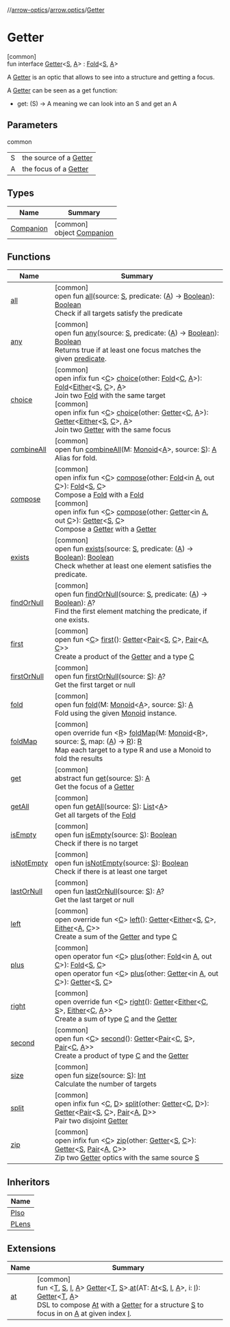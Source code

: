 //[arrow-optics](../../../index.md)/[arrow.optics](../index.md)/[Getter](index.md)

# Getter

[common]\
fun interface [Getter](index.md)&lt;[S](index.md), [A](index.md)&gt; : [Fold](../-fold/index.md)&lt;[S](index.md), [A](index.md)&gt; 

A [Getter](index.md) is an optic that allows to see into a structure and getting a focus.

A [Getter](index.md) can be seen as a get function:

<ul><li>get: (S) -&gt; A meaning we can look into an S and get an A</li></ul>

## Parameters

common

| | |
|---|---|
| S | the source of a [Getter](index.md) |
| A | the focus of a [Getter](index.md) |

## Types

| Name | Summary |
|---|---|
| [Companion](-companion/index.md) | [common]<br>object [Companion](-companion/index.md) |

## Functions

| Name | Summary |
|---|---|
| [all](../-fold/all.md) | [common]<br>open fun [all](../-fold/all.md)(source: [S](index.md), predicate: ([A](index.md)) -&gt; [Boolean](https://kotlinlang.org/api/latest/jvm/stdlib/kotlin/-boolean/index.html)): [Boolean](https://kotlinlang.org/api/latest/jvm/stdlib/kotlin/-boolean/index.html)<br>Check if all targets satisfy the predicate |
| [any](../-fold/any.md) | [common]<br>open fun [any](../-fold/any.md)(source: [S](index.md), predicate: ([A](index.md)) -&gt; [Boolean](https://kotlinlang.org/api/latest/jvm/stdlib/kotlin/-boolean/index.html)): [Boolean](https://kotlinlang.org/api/latest/jvm/stdlib/kotlin/-boolean/index.html)<br>Returns true if at least one focus matches the given [predicate](../-fold/any.md). |
| [choice](../-fold/choice.md) | [common]<br>open infix fun &lt;[C](../-fold/choice.md)&gt; [choice](../-fold/choice.md)(other: [Fold](../-fold/index.md)&lt;[C](../-fold/choice.md), [A](index.md)&gt;): [Fold](../-fold/index.md)&lt;[Either](../../../../arrow-core/arrow-core/arrow.core/-either/index.md)&lt;[S](index.md), [C](../-fold/choice.md)&gt;, [A](index.md)&gt;<br>Join two [Fold](../-fold/index.md) with the same target<br>[common]<br>open infix fun &lt;[C](choice.md)&gt; [choice](choice.md)(other: [Getter](index.md)&lt;[C](choice.md), [A](index.md)&gt;): [Getter](index.md)&lt;[Either](../../../../arrow-core/arrow-core/arrow.core/-either/index.md)&lt;[S](index.md), [C](choice.md)&gt;, [A](index.md)&gt;<br>Join two [Getter](index.md) with the same focus |
| [combineAll](../-fold/combine-all.md) | [common]<br>open fun [combineAll](../-fold/combine-all.md)(M: [Monoid](../../../../arrow-core/arrow-core/arrow.typeclasses/-monoid/index.md)&lt;[A](index.md)&gt;, source: [S](index.md)): [A](index.md)<br>Alias for fold. |
| [compose](../-fold/compose.md) | [common]<br>open infix fun &lt;[C](../-fold/compose.md)&gt; [compose](../-fold/compose.md)(other: [Fold](../-fold/index.md)&lt;in [A](index.md), out [C](../-fold/compose.md)&gt;): [Fold](../-fold/index.md)&lt;[S](index.md), [C](../-fold/compose.md)&gt;<br>Compose a [Fold](../-fold/index.md) with a [Fold](../-fold/index.md)<br>[common]<br>open infix fun &lt;[C](compose.md)&gt; [compose](compose.md)(other: [Getter](index.md)&lt;in [A](index.md), out [C](compose.md)&gt;): [Getter](index.md)&lt;[S](index.md), [C](compose.md)&gt;<br>Compose a [Getter](index.md) with a [Getter](index.md) |
| [exists](../-fold/exists.md) | [common]<br>open fun [exists](../-fold/exists.md)(source: [S](index.md), predicate: ([A](index.md)) -&gt; [Boolean](https://kotlinlang.org/api/latest/jvm/stdlib/kotlin/-boolean/index.html)): [Boolean](https://kotlinlang.org/api/latest/jvm/stdlib/kotlin/-boolean/index.html)<br>Check whether at least one element satisfies the predicate. |
| [findOrNull](../-fold/find-or-null.md) | [common]<br>open fun [findOrNull](../-fold/find-or-null.md)(source: [S](index.md), predicate: ([A](index.md)) -&gt; [Boolean](https://kotlinlang.org/api/latest/jvm/stdlib/kotlin/-boolean/index.html)): [A](index.md)?<br>Find the first element matching the predicate, if one exists. |
| [first](first.md) | [common]<br>open fun &lt;[C](first.md)&gt; [first](first.md)(): [Getter](index.md)&lt;[Pair](https://kotlinlang.org/api/latest/jvm/stdlib/kotlin/-pair/index.html)&lt;[S](index.md), [C](first.md)&gt;, [Pair](https://kotlinlang.org/api/latest/jvm/stdlib/kotlin/-pair/index.html)&lt;[A](index.md), [C](first.md)&gt;&gt;<br>Create a product of the [Getter](index.md) and a type [C](first.md) |
| [firstOrNull](../-fold/first-or-null.md) | [common]<br>open fun [firstOrNull](../-fold/first-or-null.md)(source: [S](index.md)): [A](index.md)?<br>Get the first target or null |
| [fold](../-fold/fold.md) | [common]<br>open fun [fold](../-fold/fold.md)(M: [Monoid](../../../../arrow-core/arrow-core/arrow.typeclasses/-monoid/index.md)&lt;[A](index.md)&gt;, source: [S](index.md)): [A](index.md)<br>Fold using the given [Monoid](../../../../arrow-core/arrow-core/arrow.typeclasses/-monoid/index.md) instance. |
| [foldMap](fold-map.md) | [common]<br>open override fun &lt;[R](fold-map.md)&gt; [foldMap](fold-map.md)(M: [Monoid](../../../../arrow-core/arrow-core/arrow.typeclasses/-monoid/index.md)&lt;[R](fold-map.md)&gt;, source: [S](index.md), map: ([A](index.md)) -&gt; [R](fold-map.md)): [R](fold-map.md)<br>Map each target to a type R and use a Monoid to fold the results |
| [get](get.md) | [common]<br>abstract fun [get](get.md)(source: [S](index.md)): [A](index.md)<br>Get the focus of a [Getter](index.md) |
| [getAll](../-fold/get-all.md) | [common]<br>open fun [getAll](../-fold/get-all.md)(source: [S](index.md)): [List](https://kotlinlang.org/api/latest/jvm/stdlib/kotlin.collections/-list/index.html)&lt;[A](index.md)&gt;<br>Get all targets of the [Fold](../-fold/index.md) |
| [isEmpty](../-fold/is-empty.md) | [common]<br>open fun [isEmpty](../-fold/is-empty.md)(source: [S](index.md)): [Boolean](https://kotlinlang.org/api/latest/jvm/stdlib/kotlin/-boolean/index.html)<br>Check if there is no target |
| [isNotEmpty](../-fold/is-not-empty.md) | [common]<br>open fun [isNotEmpty](../-fold/is-not-empty.md)(source: [S](index.md)): [Boolean](https://kotlinlang.org/api/latest/jvm/stdlib/kotlin/-boolean/index.html)<br>Check if there is at least one target |
| [lastOrNull](../-fold/last-or-null.md) | [common]<br>open fun [lastOrNull](../-fold/last-or-null.md)(source: [S](index.md)): [A](index.md)?<br>Get the last target or null |
| [left](left.md) | [common]<br>open override fun &lt;[C](left.md)&gt; [left](left.md)(): [Getter](index.md)&lt;[Either](../../../../arrow-core/arrow-core/arrow.core/-either/index.md)&lt;[S](index.md), [C](left.md)&gt;, [Either](../../../../arrow-core/arrow-core/arrow.core/-either/index.md)&lt;[A](index.md), [C](left.md)&gt;&gt;<br>Create a sum of the [Getter](index.md) and type [C](left.md) |
| [plus](../-fold/plus.md) | [common]<br>open operator fun &lt;[C](../-fold/plus.md)&gt; [plus](../-fold/plus.md)(other: [Fold](../-fold/index.md)&lt;in [A](index.md), out [C](../-fold/plus.md)&gt;): [Fold](../-fold/index.md)&lt;[S](index.md), [C](../-fold/plus.md)&gt;<br>open operator fun &lt;[C](plus.md)&gt; [plus](plus.md)(other: [Getter](index.md)&lt;in [A](index.md), out [C](plus.md)&gt;): [Getter](index.md)&lt;[S](index.md), [C](plus.md)&gt; |
| [right](right.md) | [common]<br>open override fun &lt;[C](right.md)&gt; [right](right.md)(): [Getter](index.md)&lt;[Either](../../../../arrow-core/arrow-core/arrow.core/-either/index.md)&lt;[C](right.md), [S](index.md)&gt;, [Either](../../../../arrow-core/arrow-core/arrow.core/-either/index.md)&lt;[C](right.md), [A](index.md)&gt;&gt;<br>Create a sum of type [C](right.md) and the [Getter](index.md) |
| [second](second.md) | [common]<br>open fun &lt;[C](second.md)&gt; [second](second.md)(): [Getter](index.md)&lt;[Pair](https://kotlinlang.org/api/latest/jvm/stdlib/kotlin/-pair/index.html)&lt;[C](second.md), [S](index.md)&gt;, [Pair](https://kotlinlang.org/api/latest/jvm/stdlib/kotlin/-pair/index.html)&lt;[C](second.md), [A](index.md)&gt;&gt;<br>Create a product of type [C](second.md) and the [Getter](index.md) |
| [size](../-fold/size.md) | [common]<br>open fun [size](../-fold/size.md)(source: [S](index.md)): [Int](https://kotlinlang.org/api/latest/jvm/stdlib/kotlin/-int/index.html)<br>Calculate the number of targets |
| [split](split.md) | [common]<br>open infix fun &lt;[C](split.md), [D](split.md)&gt; [split](split.md)(other: [Getter](index.md)&lt;[C](split.md), [D](split.md)&gt;): [Getter](index.md)&lt;[Pair](https://kotlinlang.org/api/latest/jvm/stdlib/kotlin/-pair/index.html)&lt;[S](index.md), [C](split.md)&gt;, [Pair](https://kotlinlang.org/api/latest/jvm/stdlib/kotlin/-pair/index.html)&lt;[A](index.md), [D](split.md)&gt;&gt;<br>Pair two disjoint [Getter](index.md) |
| [zip](zip.md) | [common]<br>open infix fun &lt;[C](zip.md)&gt; [zip](zip.md)(other: [Getter](index.md)&lt;[S](index.md), [C](zip.md)&gt;): [Getter](index.md)&lt;[S](index.md), [Pair](https://kotlinlang.org/api/latest/jvm/stdlib/kotlin/-pair/index.html)&lt;[A](index.md), [C](zip.md)&gt;&gt;<br>Zip two [Getter](index.md) optics with the same source [S](index.md) |

## Inheritors

| Name |
|---|
| [PIso](../-p-iso/index.md) |
| [PLens](../-p-lens/index.md) |

## Extensions

| Name | Summary |
|---|---|
| [at](../../arrow.optics.dsl/at.md) | [common]<br>fun &lt;[T](../../arrow.optics.dsl/at.md), [S](../../arrow.optics.dsl/at.md), [I](../../arrow.optics.dsl/at.md), [A](../../arrow.optics.dsl/at.md)&gt; [Getter](index.md)&lt;[T](../../arrow.optics.dsl/at.md), [S](../../arrow.optics.dsl/at.md)&gt;.[at](../../arrow.optics.dsl/at.md)(AT: [At](../../arrow.optics.typeclasses/-at/index.md)&lt;[S](../../arrow.optics.dsl/at.md), [I](../../arrow.optics.dsl/at.md), [A](../../arrow.optics.dsl/at.md)&gt;, i: [I](../../arrow.optics.dsl/at.md)): [Getter](index.md)&lt;[T](../../arrow.optics.dsl/at.md), [A](../../arrow.optics.dsl/at.md)&gt;<br>DSL to compose [At](../../arrow.optics.typeclasses/-at/index.md) with a [Getter](index.md) for a structure [S](../../arrow.optics.dsl/at.md) to focus in on [A](../../arrow.optics.dsl/at.md) at given index [I](../../arrow.optics.dsl/at.md). |

